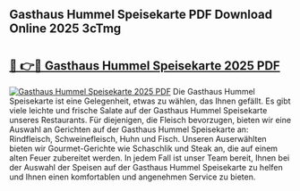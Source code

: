 ## Gasthaus Hummel Speisekarte PDF Download Online 2025 3cTmg

# <h2><a href="http://gcao69.nevu.top/?p=Gasthaus+Hummel+Speisekarte">🔗 👉🔴 Gasthaus Hummel Speisekarte 2025 PDF</a></h2>

[![Gasthaus Hummel Speisekarte 2025 PDF](https://i.imgur.com/dBaPXMq.png)](http://gcao69.nevu.top/?p=Gasthaus+Hummel+Speisekarte)
Die Gasthaus Hummel Speisekarte ist eine Gelegenheit, etwas zu wählen, das Ihnen gefällt. Es gibt viele leichte und frische Salate auf der Gasthaus Hummel Speisekarte unseres Restaurants. Für diejenigen, die Fleisch bevorzugen, bieten wir eine Auswahl an Gerichten auf der Gasthaus Hummel Speisekarte an: Rindfleisch, Schweinefleisch, Huhn und Fisch. Unseren Auserwählten bieten wir Gourmet-Gerichte wie Schaschlik und Steak an, die auf einem alten Feuer zubereitet werden. In jedem Fall ist unser Team bereit, Ihnen bei der Auswahl der Speisen auf der Gasthaus Hummel Speisekarte zu helfen und Ihnen einen komfortablen und angenehmen Service zu bieten.
